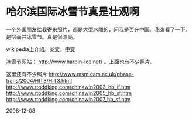 # 哈尔滨国际冰雪节真是壮观啊

一个外国朋友给我寄来照片，都是大型冰雕的，问我是否在中国。我查看了一下，是哈而并冰雪节。真是很漂亮。

wikipedia上介绍。[英文](http://en.wikipedia.org/wiki/Harbin_International_Ice_and_Snow_Sculpture_Festival)。[中文](http://zh.wikipedia.org/wiki/%E4%B8%AD%E5%9B%BD%E5%93%88%E5%B0%94%E6%BB%A8%E5%9B%BD%E9%99%85%E5%86%B0%E9%9B%AA%E8%8A%82)

冰雪节网站： <http://www.harbin-ice.net/> 。上面也有不少照片。

这里还有不少照片
http://www.msm.cam.ac.uk/phase-trans/2004/HIT3/HIT3.html
http://www.rtoddking.com/chinawin2003_hb_if.htm
http://www.rtoddking.com/chinawin2005_hb_sf.htm
http://www.rtoddking.com/chinawin2007_hb_sf.htm

2008-12-08